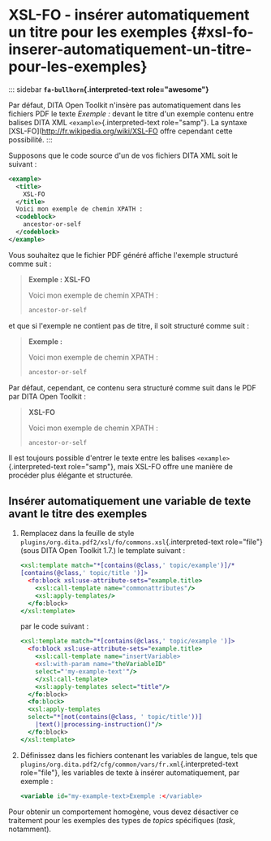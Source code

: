 # XSL-FO - insérer automatiquement un titre pour les exemples {#xsl-fo-inserer-automatiquement-un-titre-pour-les-exemples}

::: sidebar
**`fa-bullhorn`{.interpreted-text role="awesome"}**

Par défaut, DITA Open Toolkit n\'insère pas automatiquement dans les
fichiers PDF le texte *Exemple :* devant le titre d\'un exemple contenu
entre balises DITA XML `<example>`{.interpreted-text role="samp"}. La
syntaxe \[XSL-FO\](<http://fr.wikipedia.org/wiki/XSL-FO> offre cependant
cette possibilité.
:::

Supposons que le code source d\'un de vos fichiers DITA XML soit le
suivant :

``` xml
<example>
  <title>
    XSL-FO
  </title>
  Voici mon exemple de chemin XPATH :
  <codeblock>
    ancestor-or-self
  </codeblock>
</example>
```

Vous souhaitez que le fichier PDF généré affiche l\'exemple structuré
comme suit :

> **Exemple : XSL-FO**
>
> Voici mon exemple de chemin XPATH :
>
> ``` xslt
> ancestor-or-self
> ```

et que si l\'exemple ne contient pas de titre, il soit structuré comme
suit :

> **Exemple :**
>
> Voici mon exemple de chemin XPATH :
>
> ``` xslt
> ancestor-or-self
> ```

Par défaut, cependant, ce contenu sera structuré comme suit dans le PDF
par DITA Open Toolkit :

> **XSL-FO**
>
> Voici mon exemple de chemin XPATH :
>
> ``` xslt
> ancestor-or-self
> ```

Il est toujours possible d\'entrer le texte entre les balises
`<example>`{.interpreted-text role="samp"}, mais XSL-FO offre une
manière de procéder plus élégante et structurée.

## Insérer automatiquement une variable de texte avant le titre des exemples

1.  Remplacez dans la feuille de style
    `plugins/org.dita.pdf2/xsl/fo/commons.xsl`{.interpreted-text
    role="file"} (sous DITA Open Toolkit 1.7.) le template suivant :

    ``` xslt
    <xsl:template match="*[contains(@class,' topic/example')]/*
    [contains(@class,' topic/title ')]>
      <fo:block xsl:use-attribute-sets="example.title>
        <xsl:call-template name="commonattributes"/>
        <xsl:apply-templates/>
      </fo:block>
    </xsl:template>
    ```

    par le code suivant :

    ``` xslt
    <xsl:template match="*[contains(@class,' topic/example ')]>
      <fo:block xsl:use-attribute-sets="example.title>
        <xsl:call-template name="insertVariable>
        <xsl:with-param name="theVariableID"
        select="'my-example-text'"/>
        </xsl:call-template>
        <xsl:apply-templates select="title"/>
      </fo:block>
      <fo:block>
      <xsl:apply-templates
      select="*[not(contains(@class, ' topic/title'))]
        |text()|processing-instruction()"/>
      </fo:block>
    </xsl:template>
    ```

2.  Définissez dans les fichiers contenant les variables de langue, tels
    que `plugins/org.dita.pdf2/cfg/common/vars/fr.xml`{.interpreted-text
    role="file"}, les variables de texte à insérer automatiquement, par
    exemple :

    ``` xslt
    <variable id="my-example-text>Exemple :</variable>
    ```

Pour obtenir un comportement homogène, vous devez désactiver ce
traitement pour les exemples des types de *topics* spécifiques (*task*,
notamment).

